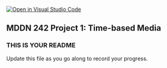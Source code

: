 [![Open in Visual Studio Code](https://classroom.github.com/assets/open-in-vscode-718a45dd9cf7e7f842a935f5ebbe5719a5e09af4491e668f4dbf3b35d5cca122.svg)](https://classroom.github.com/online_ide?assignment_repo_id=11439600&assignment_repo_type=AssignmentRepo)
## MDDN 242 Project 1: Time-based Media  

### THIS IS YOUR README

Update this file as you go along to record your progress.
